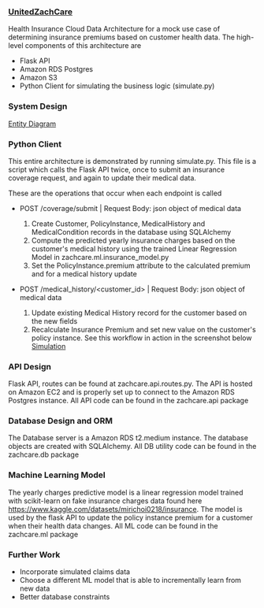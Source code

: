 ### [UnitedZachCare](https://github.com/zkhorozianbc/UnitedZachCare)
Health Insurance Cloud Data Architecture for a mock use case of determining insurance premiums
based on customer health data. The high-level components of this architecture are
- Flask API
- Amazon RDS Postgres
- Amazon S3
- Python Client for simulating the business logic (simulate.py)

### System Design
[Entity Diagram](docs/System_Design.png)

### Python Client
This entire architecture is demonstrated by running simulate.py.
This file is a script which calls the Flask API twice, once to submit an insurance coverage
request, and again to update their medical data.

These are the operations that occur when each endpoint is called
- POST /coverage/submit | Request Body: json object of medical data
    1. Create Customer, PolicyInstance, MedicalHistory and MedicalCondition records in the database using SQLAlchemy
    2. Compute the predicted yearly insurance charges based on the customer's medical history
    using the trained Linear Regression Model in zachcare.ml.insurance_model.py
    3. Set the PolicyInstance.premium attribute to the calculated premium and for a medical history update

- POST /medical_history/<customer_id> | Request Body: json object of medical data
    1. Update existing Medical History record for the customer based on the new fields
    2. Recalculate Insurance Premium and set new value on the customer's policy instance.
See this workflow in action in the screenshot below
[Simulation](docs/Simulation.png)


### API Design
Flask API, routes can be found at zachcare.api.routes.py. The API is hosted on Amazon EC2 and is properly set up to connect to the Amazon RDS Postgres instance. All API code can be found in the zachcare.api package

### Database Design and ORM
The Database server is a Amazon RDS t2.medium instance. The database objects are created with SQLAlchemy. All DB utility code can be found in the zachcare.db package

### Machine Learning Model
The yearly charges predictive model is a linear regression model trained with scikit-learn on fake insurance charges data found here https://www.kaggle.com/datasets/mirichoi0218/insurance. The model is used by the flask API to update the policy instance premium for a customer when their health data changes. All ML code can be found in the zachcare.ml package


### Further Work
- Incorporate simulated claims data
- Choose a different ML model that is able to incrementally learn from new data
- Better database constraints
